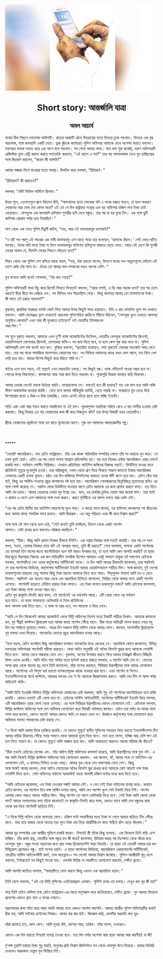 <div align=center> <img src="../../metadata/images/rabibasariya/Short-story:-আন্তর্জালি-যাত্রা.jpg" align="center" ></div>
<h1 align=center>Short story: আন্তর্জালি যাত্রা</h1>
<h2 align=center>অমল আচার্য</h2>
থানার ঠিক পিছনে দোতলায় অফিসটি। কাচের দরজাটি ঠেলে উদ্‌ভ্রান্তের মতো ভিতরে ঢুকে পড়লাম। ভিতরে এক বৃদ্ধ ভদ্রলোক, সঙ্গে কমবয়সি একটি মেয়ে। ভুরু কুঁচকে কর্তব্যরত পুলিশ অফিসার আমাকে দেখে অপেক্ষা করতে বললেন। যথাসম্ভব মনকে সংযত করে এক পাশে বসে পড়লাম। সব শেষে আমার পালা। সবে বলা শুরু করেছি, তরুণ অফিসারটি রেজিস্টার খুলে এন্ট্রি করতে করতে স্বগতোক্তি করলেন, “এই বয়সে এ সব?” তার পর আপাদমস্তক দেখে খুব তাচ্ছিল্যের সঙ্গে জিজ্ঞেস করলেন, “করেন কী আপনি?”<br> <br>আমার লজ্জায় মিশে যাওয়ার মতো অবস্থা। মিনমিন করে বললাম, “রিটায়ার্ড।”<br> <br>“রিটায়ার্ড? কী করতেন?”<br> <br>বললাম, “স্টেট সিভিল সার্ভিসে ছিলাম।”<br> <br>উত্তর শুনে, তেলেবেগুনে জ্বলে উঠলেন উনি, “আপনাদের মতো লোকেরা যদি এ সবের চক্করে পড়েন, তা হলে সাধারণ লোকদের আর দোষ দেব কেমন করে? এই তো সে দিন রাষ্ট্রায়ত্ত সংস্থার এক বড় অফিসার চব্বিশ লাখ টাকা চোট খেয়েছেন। ফেসবুকে এক কমবয়সি রাশিয়ান সুন্দরীর ছবি দেখে বন্ধুত্ব। তার পর যা হয় বুঝে নিন। এক সঙ্গে ছুটি কাটাবার প্রোগ্রাম পর্যন্ত হয়ে গিয়েছিল।”<br> <br>পাশ থেকে এক মেয়ে পুলিশ টিপ্পনী কাটল, “স্যর, আর ওই ডাক্তারবাবুর ব্যাপারটা?”<br> <br>“ও হ্যাঁ! গত পরশু এই শহরের এক নামী ডাক্তারবাবু এসে হাতে পায়ে ধরে বলেছেন, ‘আমাকে বাঁচান।’ সেই মেয়ে-ঘটিত ব্যাপার। ওঁদের দাবি মতো টাকা না দিলে ডাক্তারবাবুর ব্যক্তিগত ছবিগুলো বাজারে ছেড়ে দেবে। আরে এই দেশে কি সুন্দরী মেয়ের অভাব যে, বিদেশি মেয়ের পিছনে দৌড়তে হবে?”<br> <br>পিছন থেকে এক পুলিশ বেশ রসিয়ে মন্তব্য করল, “স্যর, এঁরা হয়তো ভাবেন, বিদেশে মনের শখ-আহ্লাদগুলো মেটালে এই দেশে কেউ টের পাবে না। এঁদের তো আবার মান-সম্মানের ভয়ও অনেক বেশি।”<br> <br>মুখ ফসকে আমি বলেই ফেললাম, “ওঁর কত গেছে?”<br> <br>পুলিশ অফিসারটি মাথা নিচু করে রিপোর্ট লিখতে লিখতেই বললেন, “আরে মশাই, ও কি আর সহজে বলে? তার পর চেপে ধরতেই ধীরে ধীরে সব বেরিয়ে এল। সব মিলিয়ে লাখ পঁয়তাল্লিশ গেছে। কিন্তু আপনার আমার তো মাসমাইনের টাকা। কী ভাবে এই চক্করে পড়লেন?”<br> <br>বুঝলাম, প্রাথমিক অশ্রদ্ধার ভাবটা কেটে গিয়ে আমার উপর কিছুটা সদয় হয়েছেন। উনি এ বার মোবাইল খুলে সব দেখাতে বললেন। আমি মেসেঞ্জার খুলে দেখাতেই ভদ্রলোক পুলিশোচিত কাঠিন্যে খিঁচিয়ে উঠলেন, “ফেসবুক খুলে দেখাতে আপনার অসুবিধে কোথায়? এখন আর কী লুকোতে চাইছেন? ওই মেয়েটির ইউআরএল<br>
নম্বর দিন।”<br> <br>সব শুনে বুঝতে পারলাম, আমাকে এখন দু’টি ব্যাঙ্ক অ্যাকাউন্টের ডিটেলস, মেয়েটির ফেসবুক অ্যাকাউন্টের স্ক্রিনশট, হোয়াটসঅ্যাপ মেসেজের স্ক্রিনশট, মেসেজের কপি— সব জমা দিতে হবে, না হলে কেস শুরু করা যাবে না। পুলিশ অফিসারটি বেশ দক্ষ বলেই মনে হল। বুঝিয়ে বললেন, “প্রতারিত হয়েছেন, সেটা বুঝতেই লোকের অনেকটা সময় লেগে যায়। তার পর থাকে সামাজিক মানসম্মান খোয়ানোর ভয়। সব মিলিয়ে আমাদের কাছে যখন কেস আসে, তত দিনে বেশ দেরি হয়ে যায়। আমরা বিশেষ কিছুই করে উঠতে পারি না।”<br> <br>বাইরে এসে মনে পড়ল, এই তল্লাটে এখন লকডাউন চলছে। সব কিছুই বন্ধ। ব্যাঙ্ক স্টেটমেন্ট পাওয়া সম্ভব হবে না। গোদের উপর বিষফোড়া। কাগজপত্র আজ আর জমা দিতে পারলাম না। পুরোপুরি বিধ্বস্ত অবস্থায় বাড়ি ফিরলাম।<br> <br>আমার চেহারা দেখেই চমকে উঠেছে ঘরনি। নাছোড়বান্দা সে। বলতেই হবে কী হয়েছে? গত এক মাস ধরে আমি নাকি ভীষণ অস্বাভাবিক ব্যবহার করছি। খেতে বসে থালায় আঁকিবুকি কাটছি, খেতে পারছি না। মাঝরাতে ঘুম ভেঙে উঠে দিশেহারার মতো এ দিক-ও দিক তাকাচ্ছি। ফোন এলেই দৌড়ে ছাদে চলে যাচ্ছি ইত্যাদি।<br> <br>সত্যি একা একা আর সহ্যও করতে পারছিলাম না এই চাপ। পুরুষসুলভ অহমিকা সরিয়ে রেখে এ বার নমনীয় হওয়ার চেষ্টা করলাম। কিন্তু নিজের এত বড় বোকামোর কথা কী করে নিজমুখে বলি? তার উপর বিষয়টি যখন মেয়েঘটিত।<br> <br>স্ত্রীকে বোঝানোর প্রকৃষ্টতম সময় হল রাতে ঘুমোনোর আগে। শুরু হল আমাদের আরব্যরজনীর গল্প।<br> <br><br> <br>*****<br> <br>“মেয়েটি আমেরিকান। নাম রেইন গ্যাব্রিয়েল। তাঁর এক কাকা পারিবারিক সম্পত্তির লোভে তাঁর মা-বাবাকে খুন করে। সে তখন খুবই ছোট। রেইন এর পর থেকে অনাথ আশ্রমে প্রতিপালিত হয়। বড় হয়ে নিজের চেষ্টায় আমেরিকান এয়ার ফোর্সে চাকরি পায়। বর্তমানে পোস্টিং সিরিয়ায়। সেখানে প্রতিনিয়ত আইসিস জঙ্গিদের বিরুদ্ধে লড়াই। ডিউটিতে যাওয়া মানে প্রতিদিনই মৃত্যুর মুখোমুখি হওয়া। তার পরিকল্পনা, ওখান থেকে প্রাণ নিয়ে ফিরতে পারলে জমানো টাকায় আমেরিকার নেভাডায় একটি ব্যবসা খুলবে। হঠাৎ এক দিন জঙ্গিদের মিসাইলের আঘাতে ওদের ঘাঁটি ধ্বংস হয়ে যায়। রেইন বেঁচে যায় বটে, কিন্তু ওর সার্ভিস-সংক্রান্ত প্রচুর কাগজপত্র নষ্ট হয়ে যায়। আমেরিকান সোলজারদের ছিন্নবিচ্ছিন্ন মৃতদেহের ছবিও এর সঙ্গে পোস্ট করেছে সে। পরদিন থেকে ডিউটিতে যাওয়ার আগে রেইন আমাকে ওর জন্য প্রার্থনা করতে বলত। তত দিনে আমি ওঁর ড্যাড। আমার মেয়েদের দেখার খুব ইচ্ছে ওর। বলে, ওর চাকরির চুক্তির মেয়াদ আর কয়েক মাস। তার পরই ও প্রথমে এ দেশে এসে আমাদের সঙ্গে দেখা করবে। কারণ পৃথিবীতে ওর আপন বলতে আর কেউ নেই।<br> <br>“এর পর রেইন দ্বিতীয় বার আইসিস আক্রমণের মুখে পড়ে। ও কাতর ভাবে জানায়, ওর ব্যক্তিগত কাগজপত্র সব বাঁচানোর জন্য আমার কাছে সাময়িক ভাবে রাখবে। আমি দ্বিধাগ্রস্ত। এত অল্প পরিচয়ে ওকে কী করে বিশ্বাস করব?”<br> <br>সঙ্গে সঙ্গে বৌ পাশ থেকে বলে ওঠে, “সেই জন্যই তুমি বলছিলে, বিদেশ থেকে একটা পার্সেল<br>
আসবে। সেটা রাখার জন্য জায়গাও পরিষ্কার করছিলে।”<br> <br>বললাম, “ঠিক। কিন্তু আমি প্রথমে নিজের ঠিকানা দিইনি। এক সপ্তাহ নিজের সঙ্গে লড়াই করেছি। তার পর সে যখন বলল, ‘ড্যাড, তোমার নিজের মেয়ে যদি এই অবস্থায় পড়ত, তুমি কী করতে?’ শেষে ভাবলাম, সামান্য একটা পার্সেলের তো ব্যাপার! তিন মাসের জন্যে কাস্টোডিয়ান হলে যদি কারও উপকার হয়, তা হলে আমি কেন আপত্তি করছি? তা ছাড়া বিশ্ব জুড়ে উগ্রপন্থার বিরুদ্ধে এক জন দায়িত্বশীল নাগরিক হিসেবে আমারও একটু অবদান থাকুক না! অবশেষে রেইনকে বললাম, পার্সেলটিতে যেন ওদের কর্তৃপক্ষের সার্টিফিকেট থাকে। যে দিন আমি আমার ঠিকানাটা জানালাম, তার পরদিনই সে তার পার্সেলের ভিডিয়ো, কর্তৃপক্ষের সার্টিফিকেট ইত্যাদি আমার হোয়াটসঅ্যাপে পাঠিয়ে দিল। সঙ্গে জানাল, দুই দেশের ডাকমাশুলের তারতম্য হেতু সামান্য কিছু টাকা হয়তো আমাকে দিতে হতে পারে। পিতৃসুলভ ঔদার্যে আমি তা-ও মেনে নিলাম। পরদিনই এক অচেনা নম্বর থেকে এক ভদ্রমহিলা হিন্দিতে জানালেন, সিরিয়া থেকে আমার নামে একটি পার্সেল এসেছে। পার্সেলটি ছাড়াতে চৌত্রিশ হাজার টাকা লাগবে। এত টাকা লাগবে ডাকমাশুল বাবদ? আমি রেইনকে জানালাম, এত টাকা আমার পক্ষে দেওয়া সম্ভব নয়।<br>
রেইন খুব কাকুতি-মিনতি করে বলল, এই পার্সেলেই ওর যথাসর্বস্ব আছে। এটি খোয়া গেলে ওর সর্বনাশ<br>
হয়ে যাবে। তা ছাড়া সময়মতো ডেলিভারি না নিলে প্রতিদিনের<br>
জন্য আলাদা চার্জ দিতে হবে। এ বাবদ যা খরচ হবে, সব আমাকে ও দিয়ে দেবে।<br> <br>“আমি সে দিন বিকেলেই আমার অ্যাকাউন্ট থেকে দিল্লি অফিসের নির্দেশ মতো টাকাটি পাঠিয়ে দিলাম। আমাকে জানানো হল, খুব শীঘ্রই কাস্টমস ক্লিয়ারেন্স হয়ে আমার কাছে পার্সেল পৌঁছে যাবে। ঠিক মতো দায়িত্বটি পালন করতে পেরে বহু দিন পর শান্তিতে ঘুমোতে গেলাম। পরের দিন সকালে দিল্লি অফিস থেকে আবার ফোন। জানাল, পার্সেলটির ক্লিয়ারেন্সে খুব সমস্যা দেখা দিয়েছে। প্যাকেটের ভেতরে প্রচুর আমেরিকান ডলার আছে।<br> <br>“মনে পড়ল, রেইন বলেছিল কিছু আমেরিকান ডলারও প্যাকেটের মধ্যে রেখেছে সে। ভদ্রমহিলা ফোনে জানালেন, বিভিন্ন দফতরের অফিসাররা পার্সেলটি পরীক্ষা করছেন। ফেরা আইন অনুযায়ী এই অবৈধ বিদেশি মুদ্রার জন্য আমাকে পেনাল্টি দিতে হবে। আমার চোখে অন্ধকার নেমে এল। বুঝলাম, অন্যের উপকার করতে গিয়ে আমার নির্ঝঞ্ঝাট জীবনে বিচ্ছিরি বিপদ ডেকে এনেছি। আমি ফাঁদে পড়া পাখির মতো ছটফট করতে করতে বললাম, এ পার্সেল আমি নেব না। ফোনের অপর প্রান্ত থেকে অত্যন্ত রূঢ় ভাবে তিনি জানালেন, তাঁরা সন্দেহ করছেন, সিরিয়ার উগ্রপন্থীদের সঙ্গে আমার যোগাযোগ আছে। পার্সেলের এই বিপুল অর্থ হয়তো নাশকতামূলক কাজে ব্যবহার করা হবে। এখন পার্সেল না নিলেও ইনভেস্টিগেশনের স্বার্থে কাস্টমস, আয়কর দফতর এবং ই ডি আমাকে জিজ্ঞাসাবাদ করবে। আমি যেন টিম না আসা পর্যন্ত বাড়িতেই থাকি।<br> <br>“আমি হিন্দি ইংরেজি মিলিয়ে দিল্লির অফিসকে বোঝানোর চেষ্টা করলাম, আমি শুধু এই পার্সেলের কাস্টোডিয়ান হতে রাজি হয়েছি। কোনও ক্রমেই এটি খোলা হবে না। রেইনের সার্ভিস আইডেন্টিটি, পার্সেলের সার্টিফিকেট ইত্যাদি দিয়ে বললাম, এটি আমেরিকান এয়ার ফোর্স থেকে এসেছে। এর সঙ্গে সিরিয়ার উগ্রপন্থীদের কোনও যোগাযোগ নেই। রেইনকে বললাম, দিল্লির কাস্টমস অফিসের সঙ্গে যেন অবিলম্বে যোগাযোগ করে বিষয়টি সবিস্তারে জানায়। রেইন তার স্বর্গত মা-বাবার নামে শপথ করে জানাল, কোনও ভাবেই আমার কোনও ক্ষতি সে করতে দেবে না। ঊর্ধ্বতন কর্তৃপক্ষের সঙ্গে যোগাযোগ করে অবিলম্বে সমস্যা সমাধানের চেষ্টা করছে সে।<br> <br>“এ দিকে আমি রাস্তার দিকে তাকিয়ে রয়েছি। যে কোনও মুহূর্তে স্থানীয় পুলিশের সহায়তা নিয়ে  হয়তো ইনভেস্টিগেশন টিম আমার বাড়ির ঠিকানায় পৌঁছে সবার সামনে থেকে আমাকে তুলে নিয়ে যাবে। মনে হতে লাগল, মস্তিষ্ক আর বেশি ক্ষণ এই চাপ নিতে পারবে না। যে কোনও মুহূর্তে আমি অজ্ঞান হয়ে যাব। আমি আত্মহত্যা করলেও আমার পরিবার কি বাঁচবে?<br> <br>“ঠিক তখনই রেইনের মেসেজ এল। তাঁর অফিস দিল্লি অফিসকে কনফার্ম করেছে, আমি  উগ্রপন্থীদের সঙ্গে যুক্ত নই। এ বার আমি নিজেই দিল্লির কাস্টমস অফিসের সঙ্গে যোগাযোগ করলাম। ওরা জানাল, হ্যাঁ, আমার সঙ্গে যে আইসিস-এর যোগাযোগ নেই, এ ব্যাপারে নিশ্চিত হওয়া গেছে। আমার বুক থেকে যেন পাষাণভার নেমে গেল। কিন্তু<br>
সঙ্গে সঙ্গেই আবার জানাল, ফেরা আইন মোতাবেক অবৈধ বিদেশি মুদ্রা রাখার  জন্য আমাকে মোট আড়াই লক্ষ টাকা পেনাল্টি দিতে হবে। সেটা অফিসের পাঠানো অ্যাকাউন্ট নম্বরে আগামী চব্বিশ ঘণ্টার মধ্যে জমা দিতে হবে।<br> <br>“আমি রেইনকে জানালাম, এত টাকা দেওয়ার সঙ্গতি আমার নেই। ও যেন সেই টাকা পাঠানোর ব্যবস্থা করে। জবাবে রেইন জানাল, ওর পার্সেলে তিন লক্ষ মার্কিন ডলার আছে, আমি যেন পার্সেল খুলে সেই টাকাটা নিয়ে নিই। পার্সেল খোলার কোড নম্বরও আমায় পাঠিয়ে দিল। কিন্তু পার্সেল তো আগে ডেলিভারি নিতে হবে। সেই টাকা আমি কোথা থেকে পাব? আমার অপারগতার কথা তাঁকে জানাতেই সে কাকুতি-মিনতি করে বলল, কোনও ভাবে আমি যেন বন্ধুদের কাছ থেকে ধার নিয়ে পার্সেলটি ছাড়িয়ে নিই।<br> <br>“এ দিকে দিল্লি অফিস থেকে লাগাতার ফোন। চব্বিশ ঘণ্টা সময়সীমার মধ্যে টাকা না পেলে আমার বাড়িতে টিম পৌঁছে যাবে। বাধ্য হয়ে বাজার থেকে অত্যন্ত চড়া সুদে টাকা ধার নিয়ে আরটিজিএস করে পাঠিয়ে হাঁপ ছেড়ে বাঁচলাম।”<br> <br>আমার দূর সম্পর্কের এক আত্মীয় পুলিশে চাকরি করেন। নিশ্চয়ই স্ত্রী তাঁকে কিছু বলেছে। এক বিকেলে তিনি বাড়ি এসে হাজির। তাঁর প্রথম প্রশ্ন, মেয়েটির সঙ্গে বন্ধুত্ব হল কী করে? জানালাম, রিটায়ার করার পর নিঃসঙ্গতা থেকে বাঁচার জন্য ফেসবুক শুরু। বন্ধুর সংখ্যা বাড়ানোর জন্য প্রায় সবার রিকোয়েস্টেই সাড়া দিয়েছি। তা ছাড়া এই মেয়েটি আমার চার জন মিউচুয়াল ফ্রেন্ডেরও বন্ধু। তাই সন্দেহ হয়নি। এ ছাড়া পার্সেলের ভিডিয়ো, আমেরিকান এয়ারফোর্সের সার্টিফিকেট, মেয়েটির সার্ভিস আইডেনটিটি কার্ড, মেল অ্যাড্রেস—  সব দেখেই আমার  বিশ্বাস জন্মেছে। পুলিশ-আত্মীয়টি মৃদু হেসে বললেন, ইন্টারনেটে সব কিছুই পাওয়া যায়। এমনকি দিল্লির যে নম্বরটিতে যোগাযোগ করতাম, সেটিও ভুয়ো।<br> <br>আমি আপত্তি জানিয়ে বললাম, “নাম্বারটিতে ফোন করলে কিন্তু এখনও এক ভদ্রমহিলা ধরেন।”<br> <br>তিনি হেসে বললেন, “এটা তো দিল্লি পুলিশের এখতিয়ারভুক্ত এলাকা। পুলিশি তদন্ত তো চলছে। দেখুন কত দূর কী হয়!”<br> <br>পরে তিনি রেইন মেলিসা তথা রেইন গ্যাব্রিয়েল-এর নম্বরে অনুসন্ধান করে জানিয়েছেন, সেটিও ভুয়ো। খুব সম্ভবত হিমাচল প্রদেশের কোনও ফ্রড গ্যাং এ সবের পেছনে।<br> <br>ভদ্রলোকের কথা সত্যি করে আজ অবধি আমার নামে কোনও পার্সেল আসেনি। আমার আত্মীয় পুলিশ অফিসারটির কথাই ঠিক হল, আমি সাইবার ক্রাইমের শিকার। থানায় বার বার যাই। জিজ্ঞেস করি, কেসটির অগ্রগতি কত দূর।<br> <br>তাঁরা জানতে চান, কোন কেস। আমি মুখস্থ বলি, কেসের নম্বর, তারিখ। তাঁরা বলেন, দেখছেন।<br> <br>কোনও এক দিন হয়তো নিশ্চয়ই ব্যবস্থা নেওয়া হবে। তত দিন পর্যন্ত অপেক্ষা করা ছাড়া আমার আর করণীয়ই বা কী!<br> <br>দু’লক্ষ চুরাশি হাজার টাকা শুধু যায়নি, মানুষের প্রতি বিশ্বাস জিনিসটাও মন থেকে বেমালুম উবে গিয়েছে। রাস্তার ভিখিরি দেখলেও আজকাল ঘেন্নায় মুখ ফিরিয়ে নিই।<br> <br><br> <br><br> <br>